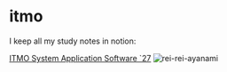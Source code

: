 # itmo
I keep all my study notes in notion:

[ITMO System Application Software `27](https://calico-eustoma-4f7.notion.site/ITMO-System-Application-Software-27-2bad9b025bd644a3997dc4f151487478?pvs=4)
![rei-rei-ayanami](https://github.com/fefumo/itmo/assets/77743898/1bfbb147-7215-403a-9771-782f741541da)
